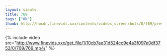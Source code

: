 ```yaml
--- 
layout: sieutv
title: 769
tags: ["0k"]
thumb: http://hwcdn.finevids.xxx/contents/videos_screenshots/0/769/preview.mp4.jpg
---
```

{% include video src="http://www.finevids.xxx/get_file/1/10cb7ae31d524cc9e4a3f097e0df3752/0/769/769.mp4/" %} 
